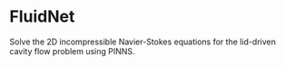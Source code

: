 # FluidNet
 Solve the 2D incompressible  Navier-Stokes equations for the lid-driven cavity flow problem using PINNS.
